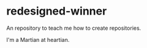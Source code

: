 # redesigned-winner
An repository to teach me how to create repositories.

I'm a Martian at heartian.
